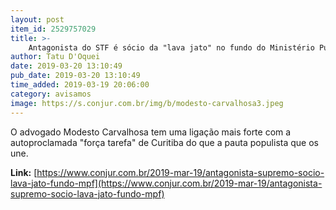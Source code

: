 ```yaml
---
layout: post
item_id: 2529757029
title: >-
    Antagonista do STF é sócio da "lava jato" no fundo do Ministério Público Federal
author: Tatu D'Oquei
date: 2019-03-20 13:10:49
pub_date: 2019-03-20 13:10:49
time_added: 2019-03-19 20:06:00
category: avisamos
image: https://s.conjur.com.br/img/b/modesto-carvalhosa3.jpeg
---
```


O advogado Modesto Carvalhosa tem uma ligação mais forte com a autoproclamada "força tarefa" de Curitiba do que a pauta populista que os une.

**Link:** [https://www.conjur.com.br/2019-mar-19/antagonista-supremo-socio-lava-jato-fundo-mpf](https://www.conjur.com.br/2019-mar-19/antagonista-supremo-socio-lava-jato-fundo-mpf)

